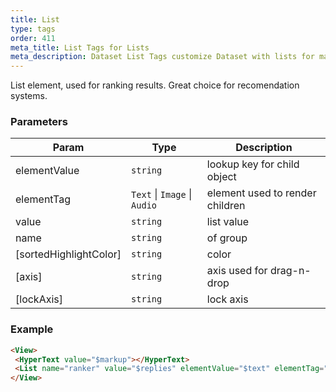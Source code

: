 ```yaml
---
title: List
type: tags
order: 411
meta_title: List Tags for Lists
meta_description: Dataset List Tags customize Dataset with lists for machine learning and data science projects.
---
```


List element, used for ranking results. Great choice for recomendation systems.

### Parameters

| Param | Type | Description |
| --- | --- | --- |
| elementValue | <code>string</code> | lookup key for child object |
| elementTag | <code>Text</code> \| <code>Image</code> \| <code>Audio</code> | element used to render children |
| value | <code>string</code> | list value |
| name | <code>string</code> | of group |
| [sortedHighlightColor] | <code>string</code> | color |
| [axis] | <code>string</code> | axis used for drag-n-drop |
| [lockAxis] | <code>string</code> | lock axis |

### Example
```html
<View>
 <HyperText value="$markup"></HyperText>
 <List name="ranker" value="$replies" elementValue="$text" elementTag="Text" ranked="true" sortedHighlightColor="#fcfff5"></List>
</View>
```

